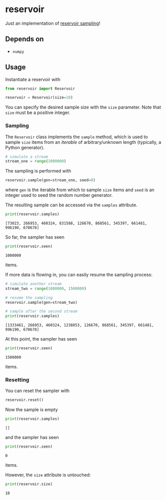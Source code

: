 # reservoir

Just an implementation of [reservoir sampling](https://en.wikipedia.org/wiki/Reservoir_sampling)!

## Depends on

- `numpy`

## Usage

Instantiate a reservoir with

```python
from reservoir import Reservoir

reservoir = Reservoir(size=10)
```

You can specify the desired sample size with the `size` parameter.
Note that `size` must be a positive integer.

### Sampling

The `Reservoir` class implements the `sample` method, which is used to sample
`size` items from an *iterable* of arbitrary/unknown length (typically, a
Python generator).

```python
# simulate a stream
stream_one = range(1000000)
```

The sampling is performed with

```python
reservoir.sample(gen=stream_one, seed=0)
```

where `gen` is the iterable from which to sample `size` items and `seed` is an
integer used to seed the random number generator.

The resulting sample can be accessed via the `samples` attribute.

```python
print(reservoir.samples)
```

```text
[73023, 266953, 460324, 831588, 126670, 868561, 345397, 661481, 996190, 670678]
```

So far, the sampler has seen

```python
print(reservoir.seen)
```

```text
1000000
```

items.

If more data is flowing in, you can easily resume the sampling process:

```python
# simulate another stream
stream_two = range(1000000, 1500000)

# resume the sampling
reservoir.sample(gen=stream_two)

# sample after the second stream
print(reservoir.samples)
```

```text
[1333461, 266953, 460324, 1238853, 126670, 868561, 345397, 661481, 996190, 670678]
```

At this point, the sampler has seen

```python
print(reservoir.seen)
```

```text
1500000
```

items.

### Resetting

You can reset the sampler with

```python
reservoir.reset()
```

Now the sample is empty

```python
print(reservoir.samples)
```

```text
[]
```

and the sampler has seen

```python
print(reservoir.seen)
```

```text
0
```

items.

However, the `size` attribute is untouched:

```python
print(reservoir.size)
```

```text
10
```
